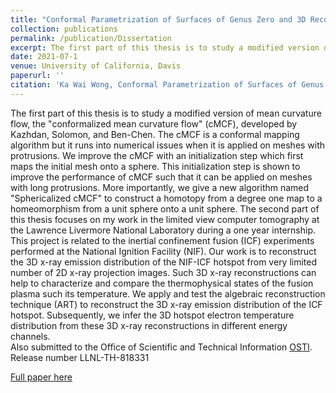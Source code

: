 ```yaml
---
title: "Conformal Parametrization of Surfaces of Genus Zero and 3D Reconstruction of Nuclear Fusion Hotspots"
collection: publications
permalink: /publication/Dissertation
excerpt: The first part of this thesis is to study a modified version of mean curvature flow, the "conformalized mean curvature flow" (cMCF), developed by Kazhdan, Solomon, and Ben-Chen. The cMCF is a conformal mapping algorithm but it runs into numerical issues when it is applied on meshes with protrusions. We improve the cMCF with an initialization step which first maps the initial mesh onto a sphere. This initialization step is shown to improve the performance of cMCF such that it can be applied on meshes with long protrusions. More importantly, we give a new algorithm named "Sphericalized cMCF" to construct a homotopy from a degree one map to a homeomorphism from a unit sphere onto a unit sphere. The second part of this thesis focuses on my work in the limited view computer tomography at the Lawrence Livermore National Laboratory during a one year internship. This project is related to the inertial confinement fusion (ICF) experiments performed at the National Ignition Facility (NIF). Our work is to reconstruct the 3D x-ray emission distribution of the NIF-ICF hotspot from very limited number of 2D x-ray projection images. Such 3D x-ray reconstructions can help to characterize and compare the thermophysical states of the fusion plasma such its temperature. We apply and test the algebraic reconstruction technique (ART) to reconstruct the 3D x-ray emission distribution of the ICF hotspot. Subsequently, we infer the 3D hotspot electron temperature distribution from these 3D x-ray reconstructions in different energy channels.
date: 2021-07-1
venue: University of California, Davis
paperurl: ''
citation: 'Ka Wai Wong, Conformal Parametrization of Surfaces of Genus Zero and 3D Reconstruction of Nuclear Fusion Hotspots, UC Davis Dissertation, (2021).'
---
```

The first part of this thesis is to study a modified version of mean curvature flow, the "conformalized mean curvature flow" (cMCF), developed by Kazhdan, Solomon, and Ben-Chen. The cMCF is a conformal mapping algorithm but it runs into numerical issues when it is applied on meshes with protrusions. We improve the cMCF with an initialization step which first maps the initial mesh onto a sphere. This initialization step is shown to improve the performance of cMCF such that it can be applied on meshes with long protrusions. More importantly, we give a new algorithm named "Sphericalized cMCF" to construct a homotopy from a degree one map to a homeomorphism from a unit sphere onto a unit sphere. The second part of this thesis focuses on my work in the limited view computer tomography at the Lawrence Livermore National Laboratory during a one year internship. This project is related to the inertial confinement fusion (ICF) experiments performed at the National Ignition Facility (NIF). Our work is to reconstruct the 3D x-ray emission distribution of the NIF-ICF hotspot from very limited number of 2D x-ray projection images. Such 3D x-ray reconstructions can help to characterize and compare the thermophysical states of the fusion plasma such its temperature. We apply and test the algebraic reconstruction technique (ART) to reconstruct the 3D x-ray emission distribution of the ICF hotspot. Subsequently, we infer the 3D hotspot electron temperature distribution from these 3D x-ray reconstructions in different energy channels.<br />
Also submitted to the Office of Scientific and Technical Information [OSTI](https://www.osti.gov/). Release number LLNL-TH-818331

[Full paper here](http://karrywong.github.io/files/Dissertation-compressed.pdf)
